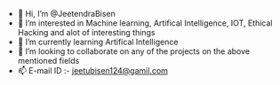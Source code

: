 - 👋 Hi, I’m @JeetendraBisen
- 👀 I’m interested in Machine learning, Artifical Intelligence, IOT, Ethical Hacking and alot of interesting things
- 🌱 I’m currently learning Artifical Intelligence
- 💞️ I’m looking to collaborate on any of the projects on the above mentioned fields
- 📫 E-mail ID :- jeetubisen124@gamil.com

